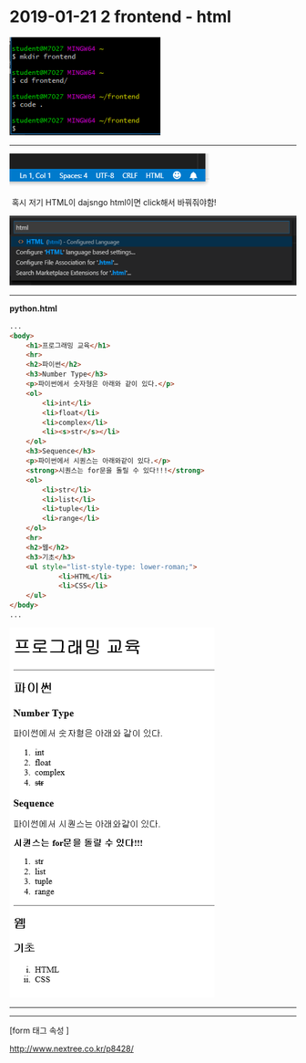 # 2019-01-21 2 frontend - html

![1548052535056](../typora-user-images/1548052535056.png)

---

![1548052485337](../typora-user-images/1548052485337.png)

​				혹시 저기 HTML이 dajsngo html이면  click해서 바꿔줘야함!

![1548052508344](../typora-user-images/1548052508344.png)

---

**python.html**

```html
...
<body>
    <h1>프로그래밍 교육</h1>
    <hr>
    <h2>파이썬</h2>
    <h3>Number Type</h3>
    <p>파이썬에서 숫자형은 아래와 같이 있다.</p>
    <ol>
        <li>int</li>
        <li>float</li>
        <li>complex</li>
        <li><s>str</s></li>
    </ol>
    <h3>Sequence</h3>
    <p>파이썬에서 시퀀스는 아래와같이 있다.</p>
    <strong>시퀀스는 for문을 돌릴 수 있다!!!</strong>
    <ol>
        <li>str</li>
        <li>list</li>
        <li>tuple</li>
        <li>range</li>
    </ol>
    <hr>
    <h2>웹</h2>
    <h3>기초</h3>
    <ul style="list-style-type: lower-roman;">
            <li>HTML</li>
            <li>CSS</li>
    </ul>
</body>
...
```

![1548053682823](../typora-user-images/1548053682823.png)



---

---



[form 태그 속성 ]

http://www.nextree.co.kr/p8428/

